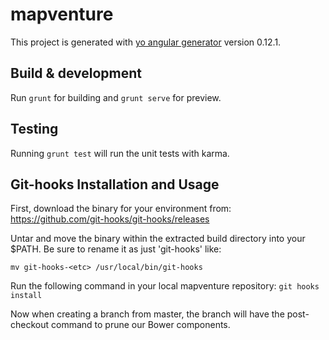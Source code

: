 # mapventure

This project is generated with [yo angular generator](https://github.com/yeoman/generator-angular)
version 0.12.1.

## Build & development

Run `grunt` for building and `grunt serve` for preview.

## Testing

Running `grunt test` will run the unit tests with karma.

## Git-hooks Installation and Usage

First, download the binary for your environment from: https://github.com/git-hooks/git-hooks/releases

Untar and move the binary within the extracted build directory into your $PATH. Be sure to rename it as just 'git-hooks' like:

`mv git-hooks-<etc> /usr/local/bin/git-hooks`

Run the following command in your local  mapventure repository: `git hooks install`

Now when creating a branch from master, the branch will have the post-checkout command to prune our Bower components.

